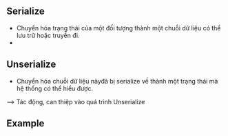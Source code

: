 ## Serialize
- Chuyển hóa trạng thái của một đối tượng thành một chuỗi dữ liệu có thể lưu trữ hoặc truyền đi.
- 
## Unserialize
- Chuyển hóa chuỗi dữ liệu nàyđã bị serialize về thành một trạng thái mà hệ thống có thể hiểu được.

--> Tác động, can thiệp vào quá trình Unserialize

## Example
